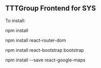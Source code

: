 ## TTTGroup Frontend for SYS

To install:

npm install

npm install react-router-dom

npm install react-bootstrap bootstrap

npm install --save react-google-maps
